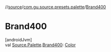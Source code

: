 //[source](../../index.md)/[com.gu.source.presets.palette](index.md)/[Brand400](-brand400.md)

# Brand400

[androidJvm]\
val [Source.Palette](../com.gu.source/-source/-palette/index.md).[Brand400](-brand400.md): [Color](https://developer.android.com/reference/kotlin/androidx/compose/ui/graphics/Color.html)
